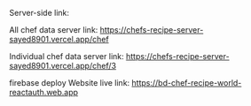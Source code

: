 
Server-side link:

All  chef data server link: https://chefs-recipe-server-sayed8901.vercel.app/chef

Individual chef data server link: https://chefs-recipe-server-sayed8901.vercel.app/chef/3



firebase deploy Website live link:
https://bd-chef-recipe-world-reactauth.web.app


